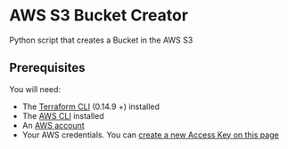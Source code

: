 # AWS S3 Bucket Creator

Python script that creates a Bucket in the AWS S3

## Prerequisites

You will need:

* The [Terraform CLI](https://learn.hashicorp.com/tutorials/terraform/install-cli?in=terraform/aws-get-started) (0.14.9 +) installed
* The [AWS CLI](https://docs.aws.amazon.com/pt_br/cli/latest/userguide/install-cliv2.html) installed
* An [AWS account](https://aws.amazon.com/pt/free/?all-free-tier.sort-by=item.additionalFields.SortRank&all-free-tier.sort-order=asc&awsf.Free%20Tier%20Types=*all&awsf.Free%20Tier%20Categories=*all)
* Your AWS credentials. You can [create a new Access Key on this page](https://console.aws.amazon.com/iam/home?#/security_credentials)